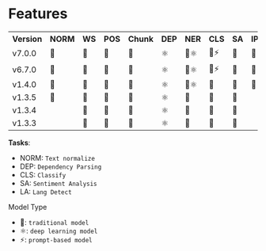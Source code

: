 # Features

<table>
<tr>
<th>Version</th>
<th>NORM</td>
<th>WS</td>
<th>POS</td>
<th>Chunk</td>
<th>DEP</td>
<th>NER</td>
<th>CLS</td>
<th>SA</td>
<th>IPA</td>
<th>LD</td>
</tr>
<tr>
<td>v7.0.0</td>
<td>📜</td>
<td>📜</td>
<td>📜</td>
<td>📜</td>
<td>⚛️</td>
<td>📜⚛️</td>
<td>📜⚡</td>
<td>📜</td>
<td>📜</td>
<td>⚛️</td>
</tr>
<tr>
<td>v6.7.0</td>
<td>📜</td>
<td>📜</td>
<td>📜</td>
<td>📜</td>
<td>⚛️</td>
<td>📜⚛️</td>
<td>📜⚡</td>
<td>📜</td>
<td>📜</td>
<td></td>
</tr>
<tr>
<td>v1.4.0</td>
<td>📜</td>
<td>📜</td>
<td>📜</td>
<td>📜</td>
<td>⚛️</td>
<td>📜⚛️</td>
<td>📜</td>
<td>📜</td>
<td>📜</td>
<td></td>
</tr>
<tr>
<td>v1.3.5</td>
<td>📜</td>
<td>📜</td>
<td>📜</td>
<td>📜</td>
<td>⚛️</td>
<td>📜</td>
<td>📜</td>
<td>📜</td>
<td></td>
<td></td>
</tr>
<tr>
<td>v1.3.4</td>
<td></td>
<td>📜</td>
<td>📜</td>
<td>📜</td>
<td>⚛️</td>
<td>📜</td>
<td>📜</td>
<td>📜</td>
<td></td>
<td></td>
</tr>
<tr>
<td>v1.3.3</td>
<td></td>
<td>📜</td>
<td>📜</td>
<td>📜</td>
<td>⚛️</td>
<td>📜</td>
<td>📜</td>
<td>📜</td>
<td></td>
<td></td>
</tr>
</table>

**Tasks**:

* NORM: `Text normalize`
* DEP:  `Dependency Parsing`
* CLS: `Classify`
* SA: `Sentiment Analysis`
* LA: `Lang Detect`

Model Type

* 📜: `traditional model`
* ⚛️: `deep learning model`
* ⚡: `prompt-based model`